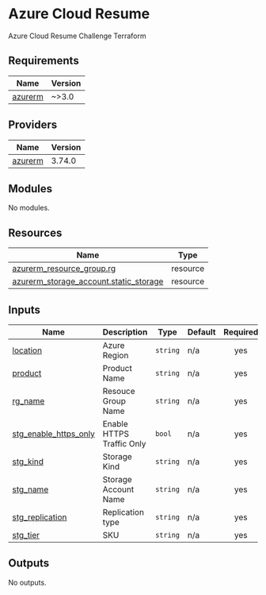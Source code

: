 # Azure Cloud Resume 
Azure Cloud Resume Challenge Terraform  

## Requirements

| Name | Version |
|------|---------|
| <a name="requirement_azurerm"></a> [azurerm](#requirement\_azurerm) | ~>3.0 |

## Providers

| Name | Version |
|------|---------|
| <a name="provider_azurerm"></a> [azurerm](#provider\_azurerm) | 3.74.0 |

## Modules

No modules.

## Resources

| Name | Type |
|------|------|
| [azurerm_resource_group.rg](https://registry.terraform.io/providers/hashicorp/azurerm/latest/docs/resources/resource_group) | resource |
| [azurerm_storage_account.static_storage](https://registry.terraform.io/providers/hashicorp/azurerm/latest/docs/resources/storage_account) | resource |

## Inputs

| Name | Description | Type | Default | Required |
|------|-------------|------|---------|:--------:|
| <a name="input_location"></a> [location](#input\_location) | Azure Region | `string` | n/a | yes |
| <a name="input_product"></a> [product](#input\_product) | Product Name | `string` | n/a | yes |
| <a name="input_rg_name"></a> [rg\_name](#input\_rg\_name) | Resouce Group Name | `string` | n/a | yes |
| <a name="input_stg_enable_https_only"></a> [stg\_enable\_https\_only](#input\_stg\_enable\_https\_only) | Enable HTTPS Traffic Only | `bool` | n/a | yes |
| <a name="input_stg_kind"></a> [stg\_kind](#input\_stg\_kind) | Storage Kind | `string` | n/a | yes |
| <a name="input_stg_name"></a> [stg\_name](#input\_stg\_name) | Storage Account Name | `string` | n/a | yes |
| <a name="input_stg_replication"></a> [stg\_replication](#input\_stg\_replication) | Replication type | `string` | n/a | yes |
| <a name="input_stg_tier"></a> [stg\_tier](#input\_stg\_tier) | SKU | `string` | n/a | yes |

## Outputs

No outputs.